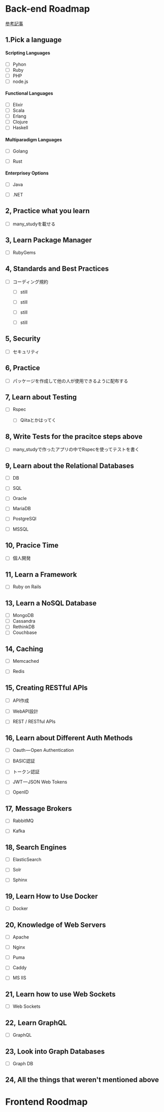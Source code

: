# Back-end Roadmap
<a href="https://qiita.com/rana_kualu/items/19ab559dddbca6674417">参考記事</a>

## 1.Pick a language 


#### Scripting Languages
- [ ] Pyhon
- [ ] Ruby
- [ ] PHP
- [ ] node.js

#### Functional Languages
- [ ] Elixir
- [ ] Scala
- [ ] Erlang
- [ ] Clojure
- [ ] Haskell

#### Multiparadigm Languages
- [ ] Golang
- [ ] Rust


#### Enterprisey Options
- [ ] Java
- [ ] .NET





## 2, Practice what you learn 

- [ ] many_studyを載せる



## 3, Learn Package Manager

- [ ] RubyGems

## 4, Standards and Best Practices

- [ ] コーディング規約
  - [ ] still
  - [ ] still
  - [ ] still
  - [ ] still



## 5, Security


- [ ] セキュリティ


## 6, Practice

- [ ] パッケージを作成して他の人が使用できるように配布する


## 7, Learn about Testing

- [ ] Rspec
  - [ ] Qiitaとかはってく



## 8, Write Tests for the pracitce steps above

- [ ] many_studyで作ったアプリの中でRspecを使ってテストを書く



## 9, Learn about the Relational Databases


- [ ] DB

- [ ] SQL

- [ ] Oracle

- [ ] MariaDB

- [ ] PostgreSQl

- [ ] MSSQL


## 10, Pracice Time

- [ ] 個人開発



## 11, Learn a Framework

- [ ] Ruby on Rails

## 13, Learn a NoSQL Database


- [ ] MongoDB
- [ ] Cassandra
- [ ] RethinkDB
- [ ] Couchbase

## 14, Caching

- [ ] Memcached

- [ ] Redis


## 15, Creating RESTful APIs

- [ ] API作成
- [ ] WebAPI設計
- [ ] REST / RESTful APIs



## 16, Learn about Different Auth Methods


- [ ] Oauth — Open Authentication
- [ ] BASIC認証
- [ ] トークン認証
- [ ] JWT — JSON Web Tokens
- [ ] OpenID


## 17,  Message Brokers

- [ ] RabbitMQ
- [ ] Kafka



## 18, Search Engines

- [ ] ElasticSearch
- [ ] Solr
- [ ] Sphinx


## 19, Learn How to Use Docker


- [ ] Docker

## 20, Knowledge of Web Servers


- [ ] Apache
- [ ] Nginx
- [ ] Puma
- [ ] Caddy
- [ ] MS IIS


## 21, Learn how to use Web Sockets

- [ ] Web Sockets


## 22,  Learn GraphQL

- [ ] GraphQL


## 23, Look into Graph Databases

- [ ] Graph DB

## 24, All the things that weren't mentioned above









# Frontend Roodmap













































































